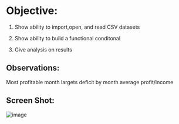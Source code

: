 # Objective: 
  1. Show ability to import,open, and read CSV datasets
  
  2. Show ability to build a functional conditonal
  
  3. Give analysis on results

## Observations: 
 Most profitable month
 largets deficit by month
 average profit/income

## Screen Shot:

![image](https://user-images.githubusercontent.com/71241257/116800298-7b5e7800-aac5-11eb-83ba-295e9ccf2732.png)
